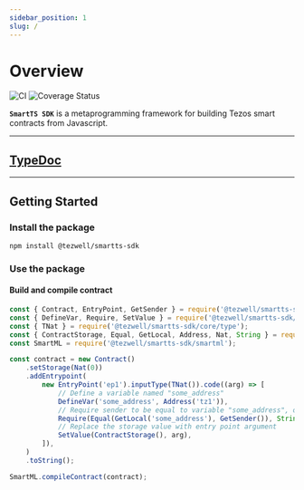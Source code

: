 ```yaml
---
sidebar_position: 1
slug: /
---
```


# Overview
![CI](https://github.com/RomarQ/smartts-sdk/workflows/CI/badge.svg)
![Coverage Status](https://coveralls.io/repos/github/RomarQ/smartts-sdk/badge.svg?branch=main)

**`SmartTS SDK`** is a metaprogramming framework for building Tezos smart contracts from Javascript.

<hr/>

## [TypeDoc](https://romarq.github.io/smartts-sdk/api)

<hr/>

## Getting Started

### Install the package

```shell
npm install @tezwell/smartts-sdk
```

### Use the package

#### Build and compile contract

```js
const { Contract, EntryPoint, GetSender } = require('@tezwell/smartts-sdk');
const { DefineVar, Require, SetValue } = require('@tezwell/smartts-sdk/core/command');
const { TNat } = require('@tezwell/smartts-sdk/core/type');
const { ContractStorage, Equal, GetLocal, Address, Nat, String } = require('@tezwell/smartts-sdk/core/expression');
const SmartML = require('@tezwell/smartts-sdk/smartml');

const contract = new Contract()
    .setStorage(Nat(0))
    .addEntrypoint(
        new EntryPoint('ep1').inputType(TNat()).code((arg) => [
            // Define a variable named "some_address"
            DefineVar('some_address', Address('tz1')),
            // Require sender to be equal to variable "some_address", otherwise fail with "Not Admin!"
            Require(Equal(GetLocal('some_address'), GetSender()), String('Not Admin!')),
            // Replace the storage value with entry point argument
            SetValue(ContractStorage(), arg),
        ]),
    )
    .toString();

SmartML.compileContract(contract);
```
